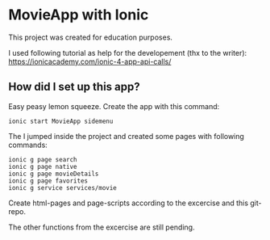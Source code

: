 # MovieApp with Ionic

This project was created for education purposes.

I used following tutorial as help for the developement (thx to the writer):
https://ionicacademy.com/ionic-4-app-api-calls/

## How did I set up this app?

Easy peasy lemon squeeze. Create the app with this command:

```
ionic start MovieApp sidemenu
```

The I jumped inside the project and created some pages with following commands:

```
ionic g page search
ionic g page native
ionic g page movieDetails
ionic g page favorites
ionic g service services/movie
```

Create html-pages and page-scripts according to the excercise and this git-repo.

The other functions from the excercise are still pending.